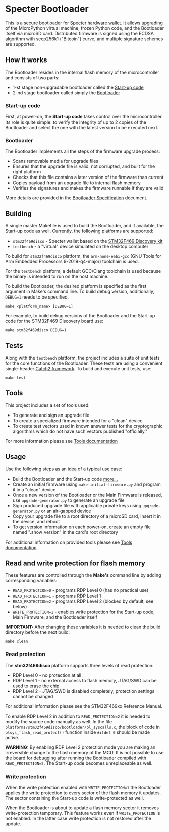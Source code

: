 # Specter Bootloader

This is a secure bootloader for [Specter hardware wallet](https://github.com/cryptoadvance/specter-diy). It allows upgrading of the MicroPython virtual machine, frozen Python code, and the Bootloader itself via microSD card. Distributed firmware is signed using the ECDSA algorithm with secp256k1 ("Bitcoin") curve, and multiple signature schemes are supported.

## How it works

The Bootloader resides in the internal flash memory of the microcontroller and consists of two parts:

- 1-st stage non-upgradable bootloader called the [Start-up code](#Start-up-code)
- 2-nd stage bootloader called simply the [Bootloader](#Bootloader)

### Start-up code

First, at power-on, the **Start-up code** takes control over the microcontroller. Its role is quite simple: to verify the integrity of up to 2 copies of the Bootloader and select the one with the latest version to be executed next.

### Bootloader

The Bootloader implements all the steps of the firmware upgrade process:

- Scans removable media for upgrade files
- Ensures that the upgrade file is valid, not corrupted, and built for the right platform
- Checks that this file contains a later version of the firmware than current
- Copies payload from an upgrade file to internal flash memory
- Verifies the signatures and makes the firmware runnable if they are valid

More details are provided in the [Bootloader Specification](/doc/bootloader-spec.md) document.

## Building

A single master Makefile is used to build the Bootloader, and if available, the Start-up code as well. Currently, the following platforms are supported:

- `stm32f469disco` - Specter wallet based on the [STM32F469 Discovery kit](https://www.st.com/en/evaluation-tools/32f469idiscovery.html)
- `testbench` - a "virtual" device simulated on the desktop computer

To build for `stm32f469disco` platform, the `arm-none-eabi-gcc` (GNU Tools for Arm Embedded Processors 9-2019-q4-major) toolchain is used.

For the `testbench` platform, a default GCC/Clang toolchain is used because the binary is intended to run on the host machine.

To build the Bootloader, the desired platform is specified as the first argument in Make's command line. To build debug version, additionally, `DEBUG=1` needs to be specified.

```shell
make <platform_name> [DEBUG=1]
```

For example, to build debug versions of the Bootloader and the Start-up code for the STM32F469 Discovery board use:

```shell
make stm32f469disco DEBUG=1
```

## Tests

Along with the `testbench` platform, the project includes a suite of unit tests for the core functions of the Bootloader. These tests are using a convenient single-header [Catch2 framework](https://github.com/catchorg/Catch2). To build and execute unit tests, use:

```shell
make test
```

## Tools

This project includes a set of tools used:

- To generate and sign an upgrade file
- To create a specialized firmware intended for a "clean" device
- To create test vectors used in known answer tests for the cryptographic algorithms which do not have such vectors published "officially."

For more information please see [Tools documentation](/tools/README.md)

## Usage

Use the following steps as an idea of a typical use case:

- Build the Bootloader and the Start-up code [more...](#Building)
- Create an initial firmware using `make-initial-firmware.py` and program it in a "clean" device
- Once a new version of the Bootloader or the Main Firmware is released, use `upgrade-generator.py` to generate an upgrade file
- Sign produced upgrade file with applicable private keys using `upgrade-generator.py` or an air-gapped device
- Copy your upgrade file to a root directory of a microSD card, insert it in the device, and reboot
- To get version information on each power-on, create an empty file named ".show_version" in the card's root directory

For additional information on provided tools please see [Tools documentation](/tools/README.md).

## Read and write protection for flash memory

These features are controlled through the **Make's** command line by adding corresponding variables:

- `READ_PROTECTION=0` - programs RDP Level 0 (has no practical use)
- `READ_PROTECTION=1` - programs RDP Level 1
- `READ_PROTECTION=2` - programs RDP Level 2 (blocked by default, see below)
- `WRITE_PROTECTION=1` - enables write protection for the Start-up code, Main Firmware, and the Bootloader itself

**IMPORTANT:** After changing these variables it is needed to clean the build directory before the next build:

```shell
make clean
```

### Read protection

The **stm32f469disco** platform supports three levels of read protection:

- RDP Level 0 - no protection at all
- RDP Level 1 - no external access to flash memory, JTAG/SWD can be used to erase the chip
- RDP Level 2  - JTAG/SWD is disabled completely, protection settings cannot be changed

For additional information please see the STM32F469xx Reference Manual.

To enable RDP Level 2 in addition to `READ_PROTECTION=2` it is needed to modify the source code manually as well. In the file `platforms/stm32f469disco/bootloader/bl_syscalls.c`, the block of code in `blsys_flash_read_protect()` function inside `#ifdef 0` should be made active.

**WARNING:** By enabling RDP Level 2 protection mode you are making an irreversible change to the flash memory of the MCU. It is not possible to use the board for debugging after running the Bootloader compiled with `READ_PROTECTION=2`. The Start-up code becomes unreplaceable as well.

### Write protection

When the write protection enabled with `WRITE_PROTECTION=1` the Bootloader applies the write protection to every sector of the flash memory it updates. The sector containing the Start-up code is write-protected as well.

When the Bootloader is about to update a flash memory sector it removes write-protection temporary. This feature works even if `WRITE_PROTECTION` is not enabled. In the latter case write protection is not restored after the update.
